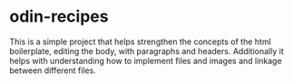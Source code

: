 # odin-recipes
This is a simple project that helps strengthen the concepts of the html boilerplate,
editing the body, with paragraphs and headers. Additionally it helps with
understanding how to implement files and images and linkage between different files.

